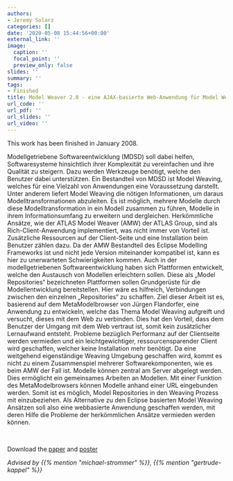 ```yaml
---
authors:
- Jeremy Solarz
categories: []
date: '2020-05-08 15:44:56+00:00'
external_link: ''
image:
  caption: ''
  focal_point: ''
  preview_only: false
slides: ''
summary: ''
tags:
- Finished
title: Model Weaver 2.0 - eine AJAX-basierte Web-Anwendung für Model Weaving
url_code: ''
url_pdf: ''
url_slides: ''
url_video: ''
---
```


This work has been finished in January 2008.

Modellgetriebene Softwareentwicklung (MDSD) soll dabei helfen, Softwaresysteme hinsichtlich ihrer Komplexität zu vereinfachen und ihre Qualität zu steigern. Dazu werden Werkzeuge benötigt, welche den Benutzer dabei unterstützen. Ein Bestandteil von MDSD ist Model Weaving, welches für eine Vielzahl von Anwendungen eine Voraussetzung darstellt. Unter anderem liefert Model Weaving die nötigen Informationen, um daraus Modelltransformationen abzuleiten. Es ist möglich, mehrere Modelle durch diese Modelltransformation in ein Modell zusammen zu führen, Modelle in ihrem Informationsumfang zu erweitern und dergleichen. Herkömmliche Ansätze, wie der ATLAS Model Weaver (AMW) der ATLAS Group, sind als Rich-Client-Anwendung implementiert, was nicht immer von Vorteil ist. Zusätzliche Ressourcen auf der Client-Seite und eine Installation beim Benutzer zählen dazu. Da der AMW Bestandteil des Eclipse Modelling Frameworks ist und nicht jede Version miteinander kompatibel ist, kann es hier zu unerwarteten Schwierigkeiten kommen. Auch in der modellgetriebenen Softwareentwicklung haben sich Plattformen entwickelt, welche den Austausch von Modellen erleichtern sollen. Diese als „Model Repositories“ bezeichneten Plattformen sollen Grundgerüste für die Modellentwicklung bereitstellen. Hier wäre es hilfreich, Verbindungen zwischen den einzelnen „Repositories“ zu schaffen. Ziel dieser Arbeit ist es, basierend auf dem MetaModelbrowser von Jürgen Flandorfer, eine Anwendung zu entwickeln, welche das Thema Model Weaving aufgreift und versucht, dieses mit dem Web zu verbinden. Dies hat den Vorteil, dass dem Benutzer der Umgang mit dem Web vertraut ist, somit kein zusätzlicher Lernaufwand entsteht. Probleme bezüglich Performanz auf der Clientseite werden vermieden und ein leichtgewichtiger, ressourcensparender Client wird geschaffen, welcher keine Installation mehr benötigt. Da eine weitgehend eigenständige Weaving Umgebung geschaffen wird, kommt es nicht zu einem Zusammenspiel mehrerer Softwarekomponenten, wie es beim AMW der Fall ist. Modelle können zentral am Server abgelegt werden. Dies ermöglicht ein gemeinsames Arbeiten an Modellen. Mit einer Funktion des MetaModelbrowsers können Modelle anhand einer URL eingebunden werden. Somit ist es möglich, Model Repositories in den Weaving Prozess mit einzubeziehen. Als Alternative zu den Eclipse basierten Model Weaving Ansätzen soll also eine webbasierte Anwendung geschaffen werden, mit deren Hilfe die Probleme der herkömmlichen Ansätze vermieden werden können.

&nbsp;

 Download the [paper](https://www.big.tuwien.ac.at/app/uploads/2016/10/Solarz_paper.pdf) and [poster](https://www.big.tuwien.ac.at/app/uploads/2016/10/Solarz_poster.pdf)

*Advised by {{% mention "michael-strommer" %}}, {{% mention "gertrude-kappel" %}}*